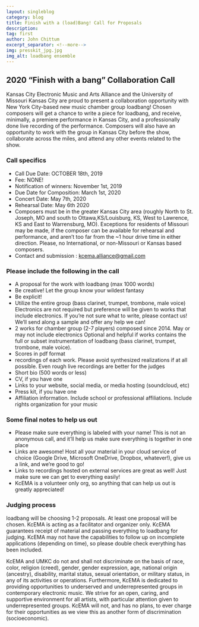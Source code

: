 ```yaml
---
layout: singleblog
category: blog
title: Finish with a (load)Bang! Call for Proposals
description: 
tag: first
author: John Chittum
excerpt_separator: <!--more-->
img: presskit_jpg.jpg
img_alt: loadbang ensemble
---
```

## 2020 “Finish with a bang” Collaboration Call

Kansas City Electronic Music and Arts Alliance and the University of Missouri Kansas City are proud to present a collaboration opportunity with New York City-based new music chamber group loadbang! Chosen composers will get a chance to write a piece for loadbang, and receive, minimally, a premiere performance in Kansas City, and a professionally done live recording of the performance. Composers will also have an opportunity to work with the group in Kansas City before the show, collaborate across the miles, and attend any other events related to the show.

### Call specifics

* Call Due Date: OCTOBER 18th, 2019
* Fee: NONE!
* Notification of winners: November 1st, 2019
* Due Date for Composition: March 1st, 2020
* Concert Date: May 7th, 2020
* Rehearsal Date: May 6th 2020
* Composers must be in the greater Kansas City area (roughly North to St. Joseph, MO and south to Ottawa,KS/Louisburg, KS, West to Lawrence, KS and East to Warrensburg, MO). Exceptions for residents of Missouri may be made, if the composer can be available for rehearsal and performance, and aren’t too far from the ~1 hour drive time in either direction. Please, no International, or non-Missouri or Kansas based composers.
* Contact and submission : kcema.alliance@gmail.com


### Please include the following in the call
* A proposal for the work with loadbang (max 1000 words)
* Be creative! Let the group know your wildest fantasy
* Be explicit! 
* Utilize the entire group (bass clarinet, trumpet, trombone, male voice) Electronics are not required but preference will be given to works that include electronics. If you’re not sure what to write, please contact us! We’ll send along a sample and offer any help we can!
* 2 works for chamber group (2-7 players) composed since 2014. May or may not include electronics Optional and helpful if works contains the full or subset instrumentation of loadbang (bass clarinet, trumpet, trombone, male voice). 
* Scores in pdf format
* recordings of each work. Please avoid synthesized realizations if at all possible. Even rough live recordings are better for the judges
* Short bio (500 words or less)
* CV, if you have one
* Links to your website, social media, or media hosting (soundcloud, etc)
* Press kit, if you have one
* Affiliation information. Include school or professional affiliations. Include rights organization for your music

### Some final notes to help us out

* Please make sure everything is labeled with your name! This is not an anonymous call, and it’ll help us make sure everything is together in one place
* Links are awesome! Host all your material in your cloud service of choice (Google Drive, Microsoft OneDrive, Dropbox, whatever!), give us a link, and we’re good to go!
* Links to recordings hosted on external services are great as well! Just make sure we can get to everything easily!
* KcEMA is a volunteer only org, so anything that can help us out is greatly appreciated!

### Judging process

loadbang will be choosing 1-2 proposals. At least one proposal will be chosen. KcEMA is acting as a facilitator and organizer only. KcEMA guarantees receipt of material and passing everything to loadbang for judging. KcEMA may not have the capabilities to follow up on incomplete applications (depending on time), so please double check everything has been included. 

KcEMA and UMKC do not and shall not discriminate on the basis of race, color, religion (creed), gender, gender expression, age, national origin (ancestry), disability, marital status, sexual orientation, or military status, in any of its activities or operations. Furthermore, KcEMA is dedicated to providing opportunities to underserved and underrepresented groups in contemporary electronic music. We strive for an open, caring, and supportive environment for all artists, with particular attention given to underrepresented groups. KcEMA will not, and has no plans, to ever charge for their opportunities as we view this as another form of discrimination (socioeconomic).
